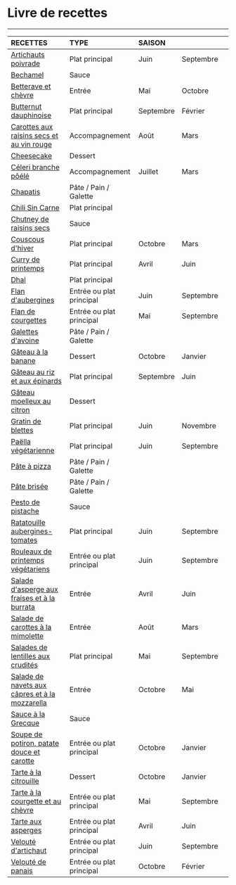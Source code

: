 # Livre de recettes

---

| **RECETTES** | **TYPE** | **SAISON** | | |
|:---|:---|:---|:---|:---|
| [Artichauts poivrade](./recettes/artichauts_poivrade.md) | Plat principal | Juin | Septembre |
| [Bechamel](./recettes/bechamel.md) | Sauce | | | |
| [Betterave et chèvre](./recettes/betterave_et_chevre.md) | Entrée | Mai | Octobre |
| [Butternut dauphinoise](./recettes/butternut_dauphinoise.md) | Plat principal | Septembre | Février |
| [Carottes aux raisins secs et au vin rouge](./recettes/carottes_raisins_vin.md) | Accompagnement | Août | Mars |
| [Cheesecake](./recettes/cheesecake.md) | Dessert | | | |
| [Céleri branche pôélé](./recettes/celeri_branche_poele.md) | Accompagnement | Juillet | Mars |
| [Chapatis](./recettes/chapatis.md) | Pâte / Pain / Galette | | | |
| [Chili Sin Carne](./recettes/chili_sin_carne.md) | Plat principal | | | |
| [Chutney de raisins secs](./recettes/chutney_raisins_secs.md) | Sauce | | | |
| [Couscous d'hiver](./recettes/couscous_hiver.md) | Plat principal | Octobre | Mars |
| [Curry de printemps](./recettes/curry_printemps.md) | Plat principal | Avril | Juin |
| [Dhal](./recettes/dhal.md) | Plat principal | | | |
| [Flan d'aubergines](./recettes/flan_aubergines.md) | Entrée ou plat principal | Juin | Septembre |
| [Flan de courgettes](./recettes/flan_courgettes.md) | Entrée ou plat principal | Mai | Septembre |
| [Galettes d'avoine](./recettes/galettes_avoine.md) | Pâte / Pain / Galette | | | |
| [Gâteau à la banane](./recettes/gateau_banane.md) | Dessert | Octobre | Janvier |
| [Gâteau au riz et aux épinards](./recettes/gateau_riz_epinards.md) | Plat principal | Septembre | Juin |
| [Gâteau moelleux au citron](./recettes/gateau_moelleux_citron.md) | Dessert | | | |
| [Gratin de blettes](./recettes/gratin_blettes.md) | Plat principal | Juin | Novembre |
| [Paëlla végétarienne](./recettes/paella_vegetarienne.md) | Plat principal | Juin | Septembre |
| [Pâte à pizza](./recettes/pate_pizza.md) | Pâte / Pain / Galette | | | |
| [Pâte brisée](./recettes/pate_brisee.md) | Pâte / Pain / Galette | | | |
| [Pesto de pistache](./recettes/pesto_pistache.md) | Sauce | | | |
| [Ratatouille aubergines-tomates](./recettes/ratatouille_aubergines.md) | Plat principal | Juin | Septembre |
| [Rouleaux de printemps végétariens](./recettes/rouleaux_printemps_vegetariens.md) | Entrée ou plat principal | Juin | Septembre |
| [Salade d'asperge aux fraises et à la burrata](./recettes/salade_asperges_fraises_burrata.md) | Entrée | Avril | Juin |
| [Salade de carottes à la mimolette](./recettes/salade_carotte_mimolette.md) | Entrée | Août | Mars |
| [Salades de lentilles aux crudités](./recettes/salade_lentilles_crudités.md) | Plat principal | Mai | Septembre |
| [Salade de navets aux câpres et à la mozzarella](./recettes/salade_navets_capres_mozzarella.md) | Entrée | Octobre | Mai |
| [Sauce à la Grecque](./recettes/sauce_grecque.md) | Sauce | | | |
| [Soupe de potiron, patate douce et carotte](./recettes/soupe_potiron_patate_douce_carotte.md) | Entrée ou plat principal | Octobre | Janvier |
| [Tarte à la citrouille](./recettes/tarte_citrouille.md) | Dessert | Octobre | Janvier |
| [Tarte à la courgette et au chèvre](./recettes/tarte_courgette_chevre.md) | Entrée ou plat principal | Mai | Septembre |
| [Tarte aux asperges](./recettes/tarte_asperges.md) | Entrée ou plat principal | Avril | Juin |
| [Velouté d'artichaut](./recettes/veloute_artichaut.md) | Entrée ou plat principal | Juin | Septembre |
| [Velouté de panais](./recettes/veloute_panais.md) | Entrée ou plat principal | Octobre | Février |